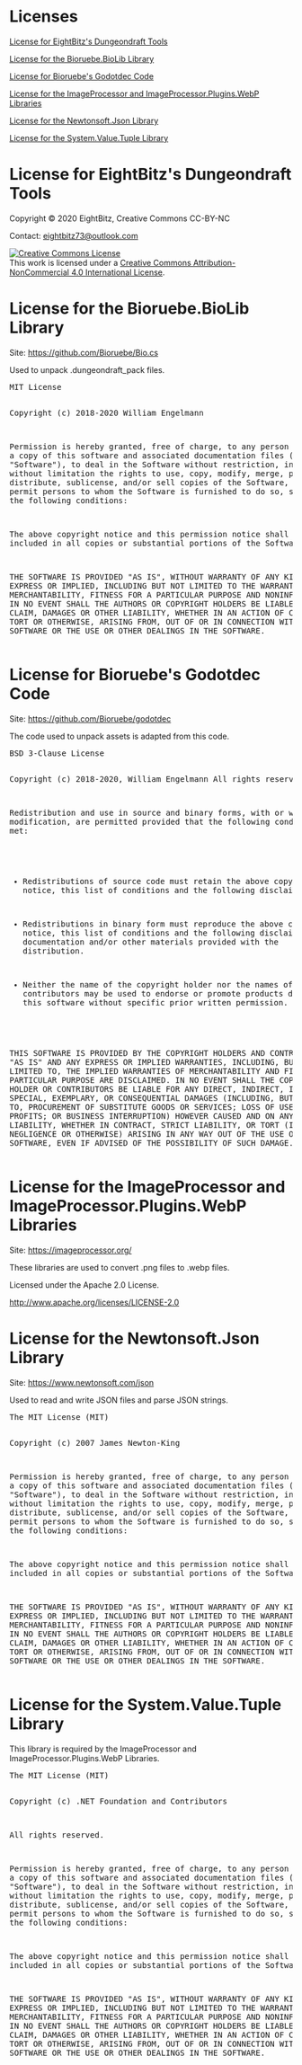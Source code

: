 <h1>Licenses</h1>
<p><a href="#ddtools">License for EightBitz's Dungeondraft Tools</a></p>
<p><a href="#biolib">License for the Bioruebe.BioLib Library</a></p>
<p><a href="#godotdec">License for Bioruebe's Godotdec Code</a></p>
<p><a href="#imageprocessor">License for the ImageProcessor and ImageProcessor.Plugins.WebP Libraries</a></p>
<p><a href="#newtonsoft">License for the Newtonsoft.Json Library</a></p>
<p><a href="#tuple">License for the System.Value.Tuple Library</a></p>

<h1 id="ddtools">License for EightBitz's Dungeondraft Tools</h1>

<p>Copyright &#169; 2020 EightBitz, Creative Commons CC-BY-NC</p>
<p>Contact: <a href="mailto:eightbitz73@outlook.com">eightbitz73@outlook.com</a>

<p><a rel="license" href="http://creativecommons.org/licenses/by-nc/4.0/"><img alt="Creative Commons License" style="border-width:0" src="https://i.creativecommons.org/l/by-nc/4.0/88x31.png" /></a><br />This work is licensed under a <a rel="license" href="http://creativecommons.org/licenses/by-nc/4.0/">Creative Commons Attribution-NonCommercial 4.0 International License</a>.</p>

<h1 id="biolib">License for the Bioruebe.BioLib Library</h1>
<p>Site: <a href="https://github.com/Bioruebe/Bio.cs">https://github.com/Bioruebe/Bio.cs</a></p>
<p>Used to unpack .dungeondraft_pack files.</p>
<pre>
MIT License

Copyright (c) 2018-2020 William Engelmann

Permission is hereby granted, free of charge, to any person obtaining a copy
of this software and associated documentation files (the "Software"), to deal
in the Software without restriction, including without limitation the rights
to use, copy, modify, merge, publish, distribute, sublicense, and/or sell
copies of the Software, and to permit persons to whom the Software is
furnished to do so, subject to the following conditions:

The above copyright notice and this permission notice shall be included in all
copies or substantial portions of the Software.

THE SOFTWARE IS PROVIDED "AS IS", WITHOUT WARRANTY OF ANY KIND, EXPRESS OR
IMPLIED, INCLUDING BUT NOT LIMITED TO THE WARRANTIES OF MERCHANTABILITY,
FITNESS FOR A PARTICULAR PURPOSE AND NONINFRINGEMENT. IN NO EVENT SHALL THE
AUTHORS OR COPYRIGHT HOLDERS BE LIABLE FOR ANY CLAIM, DAMAGES OR OTHER
LIABILITY, WHETHER IN AN ACTION OF CONTRACT, TORT OR OTHERWISE, ARISING FROM,
OUT OF OR IN CONNECTION WITH THE SOFTWARE OR THE USE OR OTHER DEALINGS IN THE
SOFTWARE.
</pre>

<h1 id="godotdec">License for Bioruebe's Godotdec Code</h1>
<p>Site: <a href="https://github.com/Bioruebe/godotdec">https://github.com/Bioruebe/godotdec</a></p>
<p>The code used to unpack assets is adapted from this code.</p>
<pre>
BSD 3-Clause License

Copyright (c) 2018-2020, William Engelmann
All rights reserved.

Redistribution and use in source and binary forms, with or without
modification, are permitted provided that the following conditions are met:

* Redistributions of source code must retain the above copyright notice, this
  list of conditions and the following disclaimer.

* Redistributions in binary form must reproduce the above copyright notice,
  this list of conditions and the following disclaimer in the documentation
  and/or other materials provided with the distribution.

* Neither the name of the copyright holder nor the names of its
  contributors may be used to endorse or promote products derived from
  this software without specific prior written permission.

THIS SOFTWARE IS PROVIDED BY THE COPYRIGHT HOLDERS AND CONTRIBUTORS "AS IS"
AND ANY EXPRESS OR IMPLIED WARRANTIES, INCLUDING, BUT NOT LIMITED TO, THE
IMPLIED WARRANTIES OF MERCHANTABILITY AND FITNESS FOR A PARTICULAR PURPOSE ARE
DISCLAIMED. IN NO EVENT SHALL THE COPYRIGHT HOLDER OR CONTRIBUTORS BE LIABLE
FOR ANY DIRECT, INDIRECT, INCIDENTAL, SPECIAL, EXEMPLARY, OR CONSEQUENTIAL
DAMAGES (INCLUDING, BUT NOT LIMITED TO, PROCUREMENT OF SUBSTITUTE GOODS OR
SERVICES; LOSS OF USE, DATA, OR PROFITS; OR BUSINESS INTERRUPTION) HOWEVER
CAUSED AND ON ANY THEORY OF LIABILITY, WHETHER IN CONTRACT, STRICT LIABILITY,
OR TORT (INCLUDING NEGLIGENCE OR OTHERWISE) ARISING IN ANY WAY OUT OF THE USE
OF THIS SOFTWARE, EVEN IF ADVISED OF THE POSSIBILITY OF SUCH DAMAGE.
</pre>

<h1 id="imageprocessor">License for the ImageProcessor and ImageProcessor.Plugins.WebP Libraries</h1>
<p>Site: <a href="https://imageprocessor.org/">https://imageprocessor.org/</a></p>
<p>These libraries are used to convert .png files to .webp files.</p>
<p>Licensed under the Apache 2.0 License.</p> 
<p><a href="ttp://www.apache.org/licenses/LICENSE-2.0">http://www.apache.org/licenses/LICENSE-2.0</a></p>

<h1 id="newtonsoft">License for the Newtonsoft.Json Library</h1>
<p>Site: <a href="https://www.newtonsoft.com/json">https://www.newtonsoft.com/json</a></p>
<p>Used to read and write JSON files and parse JSON strings.</p>
<pre>
The MIT License (MIT)

Copyright (c) 2007 James Newton-King

Permission is hereby granted, free of charge, to any person obtaining a copy of
this software and associated documentation files (the "Software"), to deal in
the Software without restriction, including without limitation the rights to
use, copy, modify, merge, publish, distribute, sublicense, and/or sell copies of
the Software, and to permit persons to whom the Software is furnished to do so,
subject to the following conditions:

The above copyright notice and this permission notice shall be included in all
copies or substantial portions of the Software.

THE SOFTWARE IS PROVIDED "AS IS", WITHOUT WARRANTY OF ANY KIND, EXPRESS OR
IMPLIED, INCLUDING BUT NOT LIMITED TO THE WARRANTIES OF MERCHANTABILITY, FITNESS
FOR A PARTICULAR PURPOSE AND NONINFRINGEMENT. IN NO EVENT SHALL THE AUTHORS OR
COPYRIGHT HOLDERS BE LIABLE FOR ANY CLAIM, DAMAGES OR OTHER LIABILITY, WHETHER
IN AN ACTION OF CONTRACT, TORT OR OTHERWISE, ARISING FROM, OUT OF OR IN
CONNECTION WITH THE SOFTWARE OR THE USE OR OTHER DEALINGS IN THE SOFTWARE.
</pre>

<h1 id="tuple">License for the System.Value.Tuple Library</h1>
<p>This library is required by the ImageProcessor and ImageProcessor.Plugins.WebP Libraries.</p>
<pre>
The MIT License (MIT)

Copyright (c) .NET Foundation and Contributors

All rights reserved.

Permission is hereby granted, free of charge, to any person obtaining a copy
of this software and associated documentation files (the "Software"), to deal
in the Software without restriction, including without limitation the rights
to use, copy, modify, merge, publish, distribute, sublicense, and/or sell
copies of the Software, and to permit persons to whom the Software is
furnished to do so, subject to the following conditions:

The above copyright notice and this permission notice shall be included in all
copies or substantial portions of the Software.

THE SOFTWARE IS PROVIDED "AS IS", WITHOUT WARRANTY OF ANY KIND, EXPRESS OR
IMPLIED, INCLUDING BUT NOT LIMITED TO THE WARRANTIES OF MERCHANTABILITY,
FITNESS FOR A PARTICULAR PURPOSE AND NONINFRINGEMENT. IN NO EVENT SHALL THE
AUTHORS OR COPYRIGHT HOLDERS BE LIABLE FOR ANY CLAIM, DAMAGES OR OTHER
LIABILITY, WHETHER IN AN ACTION OF CONTRACT, TORT OR OTHERWISE, ARISING FROM,
OUT OF OR IN CONNECTION WITH THE SOFTWARE OR THE USE OR OTHER DEALINGS IN THE
SOFTWARE.
</pre>
